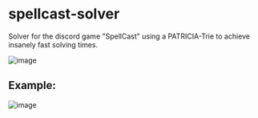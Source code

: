# spellcast-solver

Solver for the discord game "SpellCast" using a PATRICIA-Trie to achieve insanely fast solving times.

![image](https://external-content.duckduckgo.com/iu/?u=https%3A%2F%2Fuser-images.githubusercontent.com%2F44306495%2F198855515-21e4430f-d630-4a1a-ae94-9263e57929b1.png&f=1&nofb=1&ipt=3cdf1a82ac0c660de52dcecf4965932d9ae4ce1bc5f9fb7f462601a119cb6748&ipo=images)

## Example:

![image](https://user-images.githubusercontent.com/43907020/220194340-2831ac44-9edf-4ddd-b89b-be5c3e8bb175.png)
